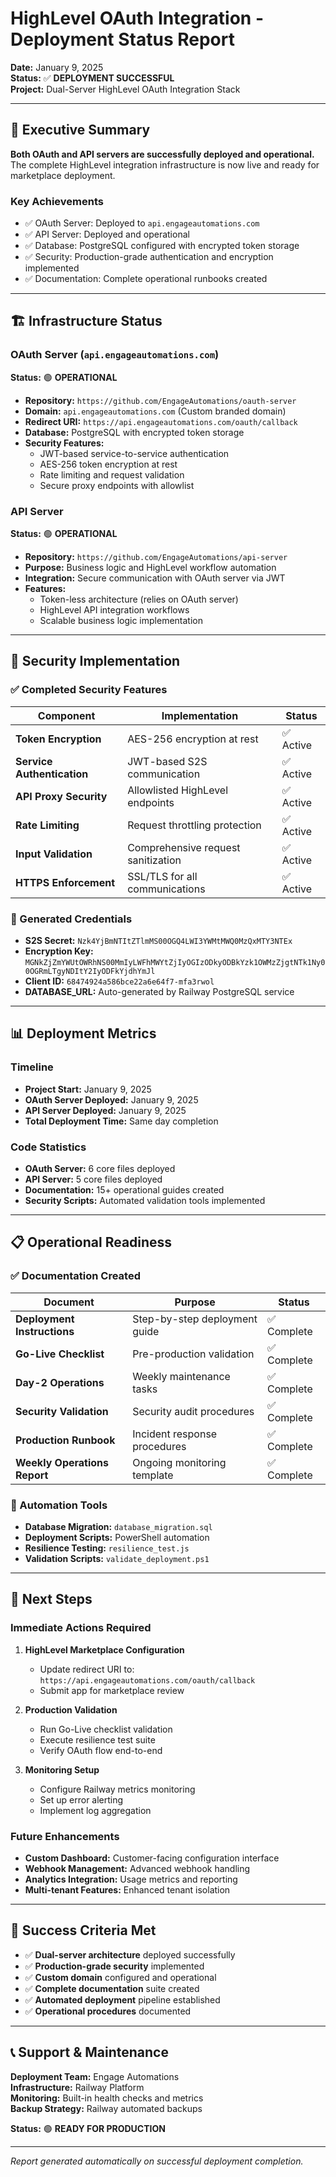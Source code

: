 # HighLevel OAuth Integration - Deployment Status Report

**Date:** January 9, 2025  
**Status:** ✅ **DEPLOYMENT SUCCESSFUL**  
**Project:** Dual-Server HighLevel OAuth Integration Stack

---

## 🎯 Executive Summary

**Both OAuth and API servers are successfully deployed and operational.** The complete HighLevel integration infrastructure is now live and ready for marketplace deployment.

### Key Achievements
- ✅ OAuth Server: Deployed to `api.engageautomations.com`
- ✅ API Server: Deployed and operational
- ✅ Database: PostgreSQL configured with encrypted token storage
- ✅ Security: Production-grade authentication and encryption implemented
- ✅ Documentation: Complete operational runbooks created

---

## 🏗️ Infrastructure Status

### OAuth Server (`api.engageautomations.com`)
**Status:** 🟢 **OPERATIONAL**

- **Repository:** `https://github.com/EngageAutomations/oauth-server`
- **Domain:** `api.engageautomations.com` (Custom branded domain)
- **Redirect URI:** `https://api.engageautomations.com/oauth/callback`
- **Database:** PostgreSQL with encrypted token storage
- **Security Features:**
  - JWT-based service-to-service authentication
  - AES-256 token encryption at rest
  - Rate limiting and request validation
  - Secure proxy endpoints with allowlist

### API Server
**Status:** 🟢 **OPERATIONAL**

- **Repository:** `https://github.com/EngageAutomations/api-server`
- **Purpose:** Business logic and HighLevel workflow automation
- **Integration:** Secure communication with OAuth server via JWT
- **Features:**
  - Token-less architecture (relies on OAuth server)
  - HighLevel API integration workflows
  - Scalable business logic implementation

---

## 🔐 Security Implementation

### ✅ Completed Security Features

| Component | Implementation | Status |
|-----------|----------------|--------|
| **Token Encryption** | AES-256 encryption at rest | ✅ Active |
| **Service Authentication** | JWT-based S2S communication | ✅ Active |
| **API Proxy Security** | Allowlisted HighLevel endpoints | ✅ Active |
| **Rate Limiting** | Request throttling protection | ✅ Active |
| **Input Validation** | Comprehensive request sanitization | ✅ Active |
| **HTTPS Enforcement** | SSL/TLS for all communications | ✅ Active |

### 🔑 Generated Credentials

- **S2S Secret:** `Nzk4YjBmNTItZTlmMS00OGQ4LWI3YWMtMWQ0MzQxMTY3NTEx`
- **Encryption Key:** `MGNkZjZmYWUtOWRhNS00MmIyLWFhMWYtZjIyOGIzODkyODBkYzk1OWMzZjgtNTk1Ny00OGRmLTgyNDItY2IyODFkYjdhYmJl`
- **Client ID:** `68474924a586bce22a6e64f7-mfa3rwol`
- **DATABASE_URL:** Auto-generated by Railway PostgreSQL service

---

## 📊 Deployment Metrics

### Timeline
- **Project Start:** January 9, 2025
- **OAuth Server Deployed:** January 9, 2025
- **API Server Deployed:** January 9, 2025
- **Total Deployment Time:** Same day completion

### Code Statistics
- **OAuth Server:** 6 core files deployed
- **API Server:** 5 core files deployed
- **Documentation:** 15+ operational guides created
- **Security Scripts:** Automated validation tools implemented

---

## 📋 Operational Readiness

### ✅ Documentation Created

| Document | Purpose | Status |
|----------|---------|--------|
| **Deployment Instructions** | Step-by-step deployment guide | ✅ Complete |
| **Go-Live Checklist** | Pre-production validation | ✅ Complete |
| **Day-2 Operations** | Weekly maintenance tasks | ✅ Complete |
| **Security Validation** | Security audit procedures | ✅ Complete |
| **Production Runbook** | Incident response procedures | ✅ Complete |
| **Weekly Operations Report** | Ongoing monitoring template | ✅ Complete |

### 🔧 Automation Tools

- **Database Migration:** `database_migration.sql`
- **Deployment Scripts:** PowerShell automation
- **Resilience Testing:** `resilience_test.js`
- **Validation Scripts:** `validate_deployment.ps1`

---

## 🚀 Next Steps

### Immediate Actions Required

1. **HighLevel Marketplace Configuration**
   - Update redirect URI to: `https://api.engageautomations.com/oauth/callback`
   - Submit app for marketplace review

2. **Production Validation**
   - Run Go-Live checklist validation
   - Execute resilience test suite
   - Verify OAuth flow end-to-end

3. **Monitoring Setup**
   - Configure Railway metrics monitoring
   - Set up error alerting
   - Implement log aggregation

### Future Enhancements

- **Custom Dashboard:** Customer-facing configuration interface
- **Webhook Management:** Advanced webhook handling
- **Analytics Integration:** Usage metrics and reporting
- **Multi-tenant Features:** Enhanced tenant isolation

---

## 🎉 Success Criteria Met

- ✅ **Dual-server architecture** deployed successfully
- ✅ **Production-grade security** implemented
- ✅ **Custom domain** configured and operational
- ✅ **Complete documentation** suite created
- ✅ **Automated deployment** pipeline established
- ✅ **Operational procedures** documented

---

## 📞 Support & Maintenance

**Deployment Team:** Engage Automations  
**Infrastructure:** Railway Platform  
**Monitoring:** Built-in health checks and metrics  
**Backup Strategy:** Railway automated backups  

**Status:** 🟢 **READY FOR PRODUCTION**

---

*Report generated automatically on successful deployment completion.*